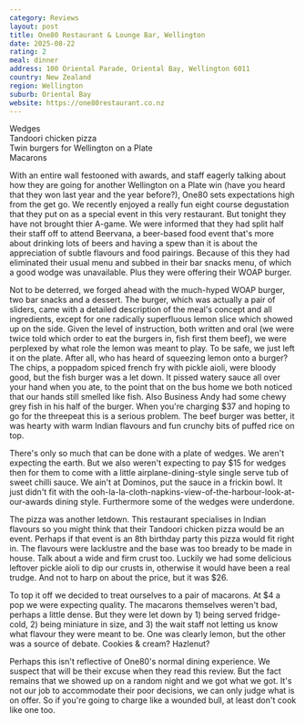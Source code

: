 ```yaml
---
category: Reviews
layout: post
title: One80 Restaurant & Lounge Bar, Wellington
date: 2025-08-22
rating: 2
meal: dinner
address: 100 Oriental Parade, Oriental Bay, Wellington 6011
country: New Zealand
region: Wellington
suburb: Oriental Bay
website: https://one80restaurant.co.nz
---
```

Wedges  
Tandoori chicken pizza  
Twin burgers for Wellington on a Plate  
Macarons    

With an entire wall festooned with awards, and staff eagerly talking about how they are going for another Wellington on a Plate win (have you heard that they won last year and the year before?), One80 sets expectations high from the get go. We recently enjoyed a really fun eight course degustation that they put on as a special event in this very restaurant. But tonight they have not brought thier A-game. We were informed that they had split half their staff off to attend Beervana, a beer-based food event that's more about drinking lots of beers and having a spew than it is about the appreciation of subtle flavours and food pairings. Because of this they had eliminated their usual menu and subbed in their bar snacks menu, of which a good wodge was unavailable. Plus they were offering their WOAP burger. 

Not to be deterred, we forged ahead with the much-hyped WOAP burger, two bar snacks and a dessert. The burger, which was actually a pair of sliders, came with a detailed description of the meal's concept and all ingredients, except for one radically superfluous lemon slice which showed up on the side. Given the level of instruction, both written and oral (we were twice told which order to eat the burgers in, fish first them beef), we were perplexed by what role the lemon was meant to play. To be safe, we just left it on the plate. After all, who has heard of squeezing lemon onto a burger? The chips, a poppadom spiced french fry with pickle aioli, were bloody good, but the fish burger was a let down. It pissed watery sauce all over your hand when you ate, to the point that on the bus home we both noticed that our hands still smelled like fish. Also Business Andy had some chewy grey fish in his half of the burger. When you're charging $37 and hoping to go for the threepeat this is a serious problem. The beef burger was better, it was hearty with warm Indian flavours and fun crunchy bits of puffed rice on top. 

There's only so much that can be done with a plate of wedges. We aren't expecting the earth. But we also weren't expecting to pay $15 for wedges then for them to come with a little airplane-dining-style single serve tub of sweet chilli sauce. We ain't at Dominos, put the sauce in a frickin bowl. It just didn't fit with the ooh-la-la-cloth-napkins-view-of-the-harbour-look-at-our-awards dining style. Furthermore some of the wedges were underdone. 

The pizza was another letdown. This restaurant specialises in Indian flavours so you might think that their Tandoori chicken pizza would be an event. Perhaps if that event is an 8th birthday party this pizza would fit right in. The flavours were lacklustre and the base was too bready to be made in house. Talk about a wide and firm crust too. Luckily we had some delicious leftover pickle aioli to dip our crusts in, otherwise it would have been a real trudge. And not to harp on about the price, but it was $26. 

To top it off we decided to treat ourselves to a pair of macarons. At $4 a pop we were expecting quality. The macarons themselves weren't bad, perhaps a little dense. But they were let down by 1) being served fridge-cold, 2) being miniature in size, and 3) the wait staff not letting us know what flavour they were meant to be. One was clearly lemon, but the other was a source of debate. Cookies & cream? Hazlenut? 

Perhaps this isn't reflective of One80's normal dining experience. We suspect that will be their excuse when they read this review. But the fact remains that we showed up on a random night and we got what we got. It's not our job to accommodate their poor decisions, we can only judge what is on offer. So if you're going to charge like a wounded bull, at least don't cook like one too.